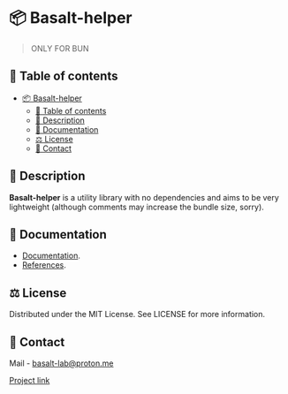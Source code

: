 # 📦 Basalt-helper

> ONLY FOR BUN

## 📌 Table of contents

- [📦 Basalt-helper](#-basalt-helper)
  - [📌 Table of contents](#-table-of-contents)
  - [📝 Description](#-description)
  - [🌟 Documentation](#-Documentation)
  - [⚖️ License](#-license)
  - [📧 Contact](#-contact)

## 📝 Description

**Basalt-helper** is a utility library with no dependencies and aims to be very lightweight (although comments may increase the bundle size, sorry).

## 🌟 Documentation

- [Documentation](https://basalt-lab.github.io/basalt-doc/index.html).
- [References](https://basalt-lab.github.io/basalt-helper/index.html).

## ⚖️ License

Distributed under the MIT License. See LICENSE for more information.

## 📧 Contact

Mail - [basalt-lab@proton.me](basalt-lab@proton.me)

[Project link](https://github.com/Basalt-Lab/basalt-helper)
